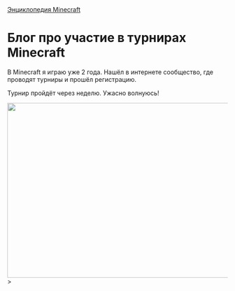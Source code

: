 <html>
    <a href="https://minecraft.fandom.com/ru/wiki/%D0%97%D0%B0%D0%B3%D0%BB%D0%B0%D0%B2%D0%BD%D0%B0%D1%8F_%D1%81%D1%82%D1%80%D0%B0%D0%BD%D0%B8%D1%86%D0%B0">Энциклопедия Minecraft</a>
    <h1>Блог про участие в турнирах Minecraft</h1>
    <p>В Minecraft я играю уже 2 года. Нашёл в интернете сообщество, где проводят турниры и прошёл регистрацию.</p>
    <p>Турнир пройдёт через неделю. Ужасно волнуюсь! </p>
    <img src="https://th.bing.com/th/id/OIP.U36FjLlUIL_Ax0M-je8KUQAAAA?o=7&cb=iwp2rm=3&rs=1&pid=ImgDetMain.png"  width="900px"
 height="400px">>
</html>
